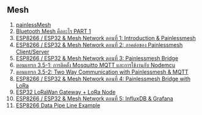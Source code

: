 <h2>Mesh</h2>
<ol>
      <li> <a href="https://github.com/gmag11/painlessMesh">painlessMesh </a></li>
      <li> <a href="https://medium.com/deaware/bluetooth-mesh-%E0%B8%84%E0%B8%B7%E0%B8%AD%E0%B8%AD%E0%B8%B0%E0%B9%84%E0%B8%A3-part-1-2cf3e8d9d574">Bluetooth Mesh คืออะไร PART 1 </a></li>      
      <li> <a href="http://meetjoeblog.com/2018/03/25/esp8266-esp32-mesh-network-ep1/">ESP8266 / ESP32 & Mesh Network ตอนที่ 1: Introduction & Painlessmesh </a></li> 
      <li> <a href="http://meetjoeblog.com/2018/03/27/esp8266-esp32-mesh-network-painlessmesh-client-server-ep2/">ESP8266 / ESP32 & Mesh Network ตอนที่ 2: ภาคต่อของ Painlessmesh Client/Server </a></li>
      <li> <a href="http://meetjoeblog.com/2018/03/30/esp8266-esp32-mesh-network-painlessmesh-bridge-ep3/">ESP8266 / ESP32 & Mesh Network ตอนที่ 3: Painlessmesh Bridge </a></li>     
      <li> <a href="http://meetjoeblog.com/2018/04/08/mosquitto-mqtt-server-nodemcu-ep3-5-1/">ตอนแทรก 3.5-1: การติดตั้ง Mosquitto MQTT และการใช้งานกับ Nodemcu </a></li>      
      <li> <a href="http://meetjoeblog.com/2018/04/10/painlessmesh-nodemcu-mqtt-ep-3-5-2/">ตอนแทรก 3.5-2: Two Way Communication with Painlessmesh & MQTT </a></li>          
      <li> <a href="http://meetjoeblog.com/2018/04/25/esp8266-esp32-painlessmesh-bridge-with-lora-ep4/">ESP8266 / ESP32 & Mesh Network ตอนที่ 4: Painlessmesh Bridge with LoRa </a></li>
      <li> <a href="http://meetjoeblog.com/2018/04/29/esp32-lorawan-gateway/">ESP32 LoRaWan Gateway + LoRa Node </a></li>      
      <li> <a href="http://meetjoeblog.com/2018/08/30/esp8266-esp32-mesh-network-ep5-influxdb-grafana/">ESP8266 / ESP32 & Mesh Network ตอนที่ 5: InfluxDB & Grafana </a></li>           
      <li> <a href="https://github.com/SmazControl/ESP8266_DPL?fbclid=IwAR3FXSJPRWSKcSF0GfZIp1jO593Q1XHHkfLwLU-5iKYf65b12pD2-rtklLQ">ESP8266 Data Pipe Line Example </a></li>   
    
</ol>
